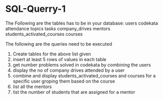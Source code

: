 # SQL-Querry-1
The Following are the tables has to be in your database:
users
codekata
attendance
topics
tasks
company_drives
mentors
students_activated_courses
courses

The following are the queries need to be executed

1. Create tables for the above list given
2. insert at least 5 rows of values in each table
3. get number problems solved in codekata by combining the users
4. display the no of company drives attended by a user
5. combine and display students_activated_courses and courses for a specific user groping them based on the course
6. list all the mentors
7. list the number of students that are assigned for a mentor
